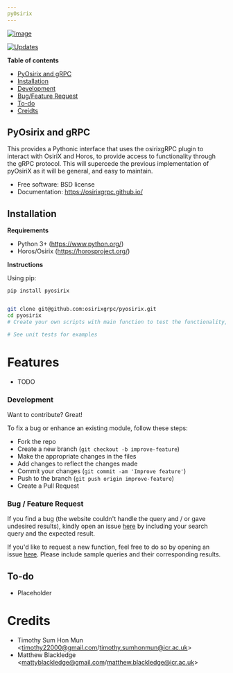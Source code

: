 ```yaml
---
pyOsirix
---
```


[![image](https://img.shields.io/pypi/v/src.svg)](https://test.pypi.org/project/test-cookiecutter100/)

[comment]: <> ([![image]&#40;https://img.shields.io/travis/timothy22000/pyosirix.svg&#41;]&#40;https://app.travis-ci.com/github/timothy22000/pyosirix&#41;)

[![Updates](https://pyup.io/repos/github/osirixgrpc/pyosirix/python-3-shield.svg)](https://pyup.io/account/repos/github/osirixgrpc/pyosirix/)


**Table of contents**

* [PyOsirix and gRPC](#pyosirix)
* [Installation](#installation)
* [Development](#development)
* [Bug/Feature Request](#feature-request)
* [To-do](#todo)
* [Creidts](#credits) 


## PyOsirix and gRPC
This provides a Pythonic interface that uses the osirixgRPC plugin to interact with OsiriX and Horos, to provide access to functionality through the gRPC protocol.  This will supercede the previous implementation of pyOsiriX as it will be general, and easy to maintain.

-   Free software: BSD license
-   Documentation:
    <https://osirixgrpc.github.io/>

## Installation

**Requirements**

* Python 3+ (https://www.python.org/)
* Horos/Osirix (https://horosproject.org/)

**Instructions**

Using pip:
```
pip install pyosirix
```

```bash

git clone git@github.com:osirixgrpc/pyosirix.git
cd pyosirix
# Create your own scripts with main function to test the functionality, note that you need to start an OsirixService first and have Horos/Osirix open.

# See unit tests for examples

```
# Features

-   TODO

### Development
Want to contribute? Great!

To fix a bug or enhance an existing module, follow these steps:

- Fork the repo
- Create a new branch (`git checkout -b improve-feature`)
- Make the appropriate changes in the files
- Add changes to reflect the changes made
- Commit your changes (`git commit -am 'Improve feature'`)
- Push to the branch (`git push origin improve-feature`)
- Create a Pull Request

### Bug / Feature Request

If you find a bug (the website couldn't handle the query and / or gave undesired results), kindly open an issue [here](https://github.com/osirixgrpc/pyosirix/issues) by including your search query and the expected result.

If you'd like to request a new function, feel free to do so by opening an issue [here](https://github.com/osirixgrpc/pyosirix/issues/new). Please include sample queries and their corresponding results.

## To-do
- Placeholder

# Credits

* Timothy Sum Hon Mun <timothy22000@gmail.com/timothy.sumhonmun@icr.ac.uk>
* Matthew Blackledge <mattyblackledge@gmail.com/matthew.blackledge@icr.ac.uk>
